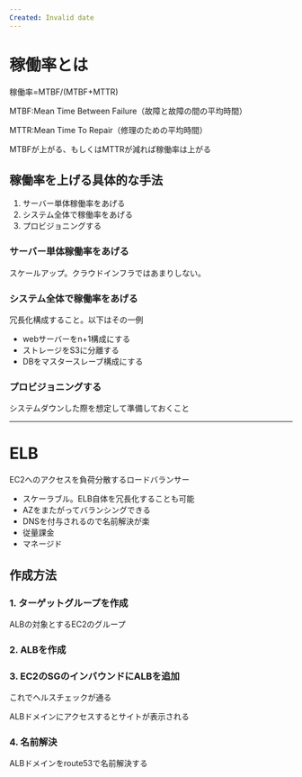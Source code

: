 ```yaml
---
Created: Invalid date
---
```

# 稼働率とは

稼働率=MTBF/(MTBF+MTTR)

MTBF:Mean Time Between Failure（故障と故障の間の平均時間）

MTTR:Mean Time To Repair（修理のための平均時間）

MTBFが上がる、もしくはMTTRが減れば稼働率は上がる

## 稼働率を上げる具体的な手法

1. サーバー単体稼働率をあげる
2. システム全体で稼働率をあげる
3. プロビジョニングする

### サーバー単体稼働率をあげる

スケールアップ。クラウドインフラではあまりしない。

### システム全体で稼働率をあげる

冗長化構成すること。以下はその一例

- webサーバーをn+1構成にする
- ストレージをS3に分離する
- DBをマスタースレーブ構成にする

### プロビジョニングする

システムダウンした際を想定して準備しておくこと

---

# ELB

EC2へのアクセスを負荷分散するロードバランサー

- スケーラブル。ELB自体を冗長化することも可能
- AZをまたがってバランシングできる
- DNSを付与されるので名前解決が楽
- 従量課金
- マネージド

## 作成方法

### 1. ターゲットグループを作成

ALBの対象とするEC2のグループ

### 2. ALBを作成

### 3. EC2のSGのインバウンドにALBを追加

これでヘルスチェックが通る

ALBドメインにアクセスするとサイトが表示される

### 4. 名前解決

ALBドメインをroute53で名前解決する